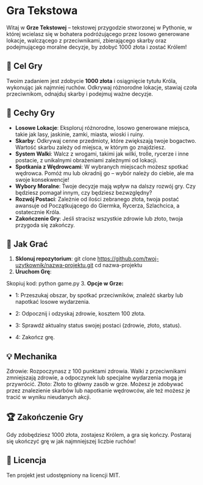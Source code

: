 # Gra Tekstowa

Witaj w **Grze Tekstowej** – tekstowej przygodzie stworzonej w Pythonie, w której wcielasz się w bohatera podróżującego przez losowo generowane lokacje, walczącego z przeciwnikami, zbierającego skarby oraz podejmującego moralne decyzje, by zdobyć 1000 złota i zostać Królem!

## 🎯 Cel Gry
Twoim zadaniem jest zdobycie **1000 złota** i osiągnięcie tytułu Króla, wykonując jak najmniej ruchów. Odkrywaj różnorodne lokacje, stawiaj czoła przeciwnikom, odnajduj skarby i podejmuj ważne decyzje.

## 🌟 Cechy Gry
- **Losowe Lokacje**: Eksploruj różnorodne, losowo generowane miejsca, takie jak lasy, jaskinie, zamki, miasta, wioski i ruiny.
- **Skarby**: Odkrywaj cenne przedmioty, które zwiększają twoje bogactwo. Wartość skarbu zależy od miejsca, w którym go znajdziesz.
- **System Walki**: Walcz z wrogami, takimi jak wilki, trolle, rycerze i inne postacie, z unikalnymi obrażeniami zależnymi od lokacji.
- **Spotkania z Wędrowcami**: W wybranych miejscach możesz spotkać wędrowca. Pomóż mu lub okradnij go – wybór należy do ciebie, ale ma swoje konsekwencje!
- **Wybory Moralne**: Twoje decyzje mają wpływ na dalszy rozwój gry. Czy będziesz pomagał innym, czy będziesz bezwzględny?
- **Rozwój Postaci**: Zależnie od ilości zebranego złota, twoja postać awansuje od Początkującego do Giermka, Rycerza, Szlachcica, a ostatecznie Króla.
- **Zakończenie Gry**: Jeśli stracisz wszystkie zdrowie lub złoto, twoja przygoda się zakończy.

## 🚀 Jak Grać

1. **Sklonuj repozytorium**:
   git clone https://github.com/twoj-uzytkownik/nazwa-projektu.git
   cd nazwa-projektu
2. **Uruchom Grę**:

Skopiuj kod:
python game.py
3. **Opcje w Grze:**

- 1: Przeszukaj obszar, by spotkać przeciwników, znaleźć skarby lub napotkać losowe wydarzenia.
 
- 2: Odpocznij i odzyskaj zdrowie, kosztem 100 złota.
 
- 3: Sprawdź aktualny status swojej postaci (zdrowie, złoto, status).
 
- 4: Zakończ grę.
 
## 💡 Mechanika
Zdrowie: Rozpoczynasz z 100 punktami zdrowia. Walki z przeciwnikami zmniejszają zdrowie, a odpoczynek lub specjalne wydarzenia mogą je przywrócić.
Złoto: Złoto to główny zasób w grze. Możesz je zdobywać przez znalezienie skarbów lub napotkanie wędrowców, ale też możesz je tracić w wyniku nieudanych akcji.

## 🏆 Zakończenie Gry
Gdy zdobędziesz 1000 złota, zostajesz Królem, a gra się kończy. Postaraj się ukończyć grę w jak najmniejszej liczbie ruchów!

## 📜 Licencja
Ten projekt jest udostępniony na licencji MIT.
